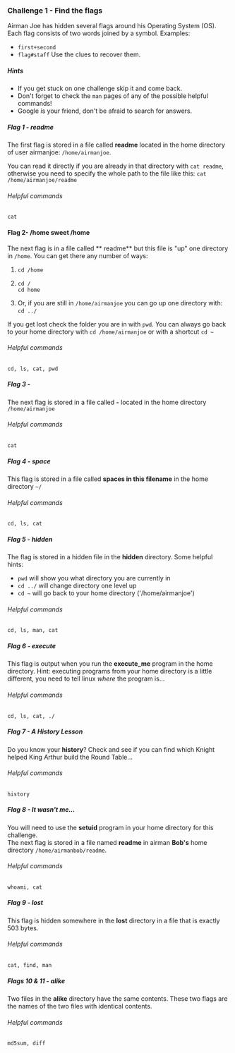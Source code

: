 ### Challenge 1 - Find the flags
Airman Joe has hidden several flags around his Operating System (OS).  Each flag consists of two 
words joined by a symbol.  Examples: 
* `first+second` 
* `flag#staff`
Use the clues to recover them.

##### Hints
* If you get stuck on one challenge skip it and come back.
* Don't forget to check the `man` pages of any of the possible helpful commands!
* Google is your friend, don't be afraid to search for answers.

##### Flag 1 - readme
The first flag is stored in a file called **readme** located in the home 
directory of user airmanjoe: `/home/airmanjoe`.  

You can read it directly if you are already in that directory with `cat readme`,
otherwise you need to specify the whole path to the file like this: 
`cat /home/airmanjoe/readme`
###### Helpful commands
`cat`

#### Flag 2- /home sweet /home
The next flag is in a file called ** readme** but this file is "up" one directory in `/home`.  You can get there any number of ways:
1. `cd /home`
2. ```
   cd /
   cd home
   ```
3. Or, if you are still in `/home/airmanjoe` you can go up one directory with:
   `cd ../`

If you get lost check the folder you are in with `pwd`.  You can always go back 
to your home directory with `cd /home/airmanjoe` or with a shortcut `cd ~`
###### Helpful commands
`cd, ls, cat, pwd`

##### Flag 3 - 
The next flag is stored in a file called **-** located in the home 
directory `/home/airmanjoe` 
###### Helpful commands
`cat`

##### Flag 4 - space
This flag is stored in a file called **spaces in this filename** in the home 
directory `~/`
###### Helpful commands
`cd, ls, cat`

##### Flag 5 - hidden
The flag is stored in a hidden file in the **hidden** directory.
Some helpful hints:
* `pwd` will show you what directory you are currently in
* `cd ../` will change directory one level up
* `cd ~` will go back to your home directory ('/home/airmanjoe')
###### Helpful commands
`cd, ls, man, cat`

##### Flag 6 - execute
This flag is output when you run the **execute_me** program in the home directory.
Hint: executing programs from your home directory is a little different, you
need to tell linux *where* the program is...
###### Helpful commands
`cd, ls, cat, ./`

##### Flag 7 - A History Lesson
Do you know your **history**?  Check and see if you can find which Knight helped King 
Arthur build the Round Table...
###### Helpful commands
`history`

##### Flag 8 - It wasn't me...
You will need to use the **setuid** program in your home directory for this challenge.  
The next flag is stored in a file named **readme** in airman **Bob's** home directory 
`/home/airmanbob/readme`.
###### Helpful commands
`whoami, cat`

##### Flag 9 - lost
This flag is hidden somewhere in the **lost** directory in a file that is 
exactly 503 bytes.
###### Helpful commands
`cat, find, man`

##### Flags 10 & 11 - alike
Two files in the **alike** directory have the same contents.  These two flags
are the names of the two files with identical contents.
###### Helpful commands
`md5sum, diff`

